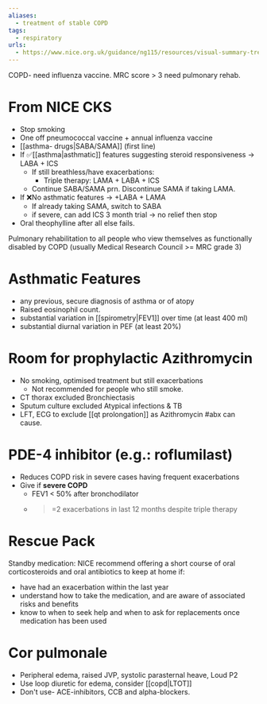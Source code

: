 ```yaml
---
aliases:
  - treatment of stable COPD
tags:
  - respiratory
urls:
  - https://www.nice.org.uk/guidance/ng115/resources/visual-summary-treatment-algorithm-pdf-6604261741
---
```

COPD- need influenza vaccine. 
MRC score > 3 need pulmonary rehab. 

# From NICE CKS 
- Stop smoking
- One off pneumococcal vaccine + annual influenza vaccine
- [[asthma- drugs|SABA/SAMA]] (first line)
- If ✅[[asthma|asthmatic]] features suggesting steroid responsiveness -> LABA + ICS
	- If still breathless/have exacerbations:
		- Triple therapy: LAMA + LABA + ICS
	- Continue SABA/SAMA prn. Discontinue SAMA if taking LAMA. 
- If ❌No asthmatic features -> +LABA + LAMA
	- If already taking SAMA, switch to SABA
	- if severe, can add ICS 3 month trial -> no relief then stop
- Oral theophylline after all else fails.

Pulmonary rehabilitation to all people who view themselves as functionally disabled by COPD (usually Medical Research Council >= MRC grade 3)

# Asthmatic Features 
- any previous, secure diagnosis of asthma or of atopy
- Raised eosinophil count.
- substantial variation in [[spirometry|FEV1]] over time (at least 400 ml)
- substantial diurnal variation in PEF (at least 20%)

# Room for prophylactic Azithromycin 
- No smoking, optimised treatment but still exacerbations
	- Not recommended for people who still smoke. 
- CT thorax excluded Bronchiectasis
- Sputum culture excluded Atypical infections & TB
- LFT, ECG to exclude [[qt prolongation]] as Azithromycin #abx can cause.

# PDE-4 inhibitor (e.g.: roflumilast) 
- Reduces COPD risk in severe cases having frequent exacerbations 
- Give if **severe COPD**
	- FEV1 < 50% after bronchodilator 
	- >=2 exacerbations in last 12 months despite triple therapy
# Rescue Pack
Standby medication: NICE recommend offering a short course of oral corticosteroids and oral antibiotics to keep at home if: 
- have had an exacerbation within the last year
- understand how to take the medication, and are aware of associated risks and benefits
- know to when to seek help and when to ask for replacements once medication has been used
# Cor pulmonale 
- Peripheral edema, raised JVP, systolic parasternal heave, Loud P2
- Use loop diuretic for edema, consider [[copd|LTOT]]
- Don't use- ACE-inhibitors, CCB and alpha-blockers. 